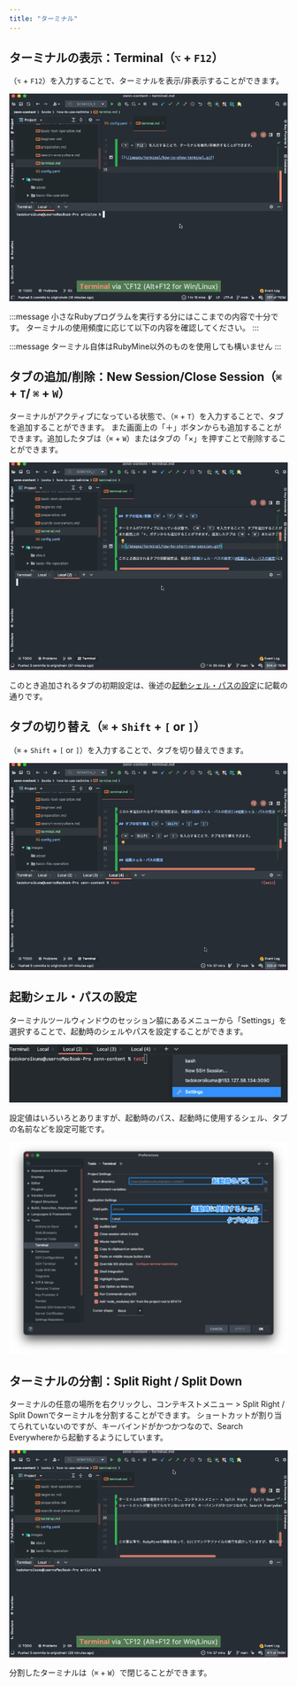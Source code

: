 ```yaml
---
title: "ターミナル"
---
```


## ターミナルの表示：Terminal（`⌥` + `F12`）

（`⌥` + `F12`）を入力することで、ターミナルを表示/非表示することができます。

![](/images/terminal/how-to-show-terminal.gif)

:::message
小さなRubyプログラムを実行する分にはここまでの内容で十分です。
ターミナルの使用頻度に応じて以下の内容を確認してください。
:::

:::message
ターミナル自体はRubyMine以外のものを使用しても構いません
:::

## タブの追加/削除：New Session/Close Session（`⌘` + `T`/ `⌘` + `W`）

ターミナルがアクティブになっている状態で、（`⌘` + `T`）を入力することで、タブを追加することができます。
また画面上の「＋」ボタンからも追加することができます。追加したタブは（`⌘` + `W`）またはタブの「×」を押すことで削除することができます。

![](/images/terminal/how-to-start-new-session.gif)

このとき追加されるタブの初期設定は、後述の[起動シェル・パスの設定](#起動シェル・パスの設定)に記載の通りです。

## タブの切り替え（`⌘` + `Shift` + `[` or `]`）

（`⌘` + `Shift` + `[` or `]`）を入力することで、タブを切り替えできます。

![](/images/terminal/how-to-move-across-terminal.gif)

## 起動シェル・パスの設定

ターミナルツールウィンドウのセッション脇にあるメニューから「Settings」を選択することで、起動時のシェルやパスを設定することができます。

![](/images/terminal/rubymine-210816-10:19:57.png)

設定値はいろいろとありますが、起動時のパス、起動時に使用するシェル、タブの名前などを設定可能です。

![](/images/terminal/rubymine-210816-10:22:40.png)

## ターミナルの分割：Split Right / Split Down

ターミナルの任意の場所を右クリックし、コンテキストメニュー > Split Right / Split Downでターミナルを分割することができます。
ショートカットが割り当てられていないのですが、キーバインドがかつかつなので、Search Everywhereから起動するようにしています。

![](/images/terminal/how-to-split-terminal.gif)

分割したターミナルは（`⌘` + `W`）で閉じることができます。
